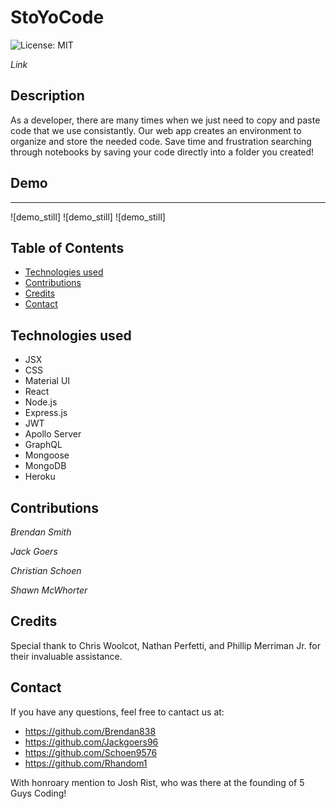 # StoYoCode
![License: MIT](https://img.shields.io/badge/License-MIT-yellow.svg)

*Link*

## Description 
As a developer, there are many times when we just need to copy and paste code that we use consistantly. Our web app creates an environment to organize and store the needed code. Save time and frustration searching through notebooks by saving your code directly into a folder you created!

## Demo 

***
![demo_still]
![demo_still]
![demo_still]


## Table of Contents
* [Technologies used](#technologies-used)
* [Contributions](#Contributions)
* [Credits](#Credits)
* [Contact](#Contact)

## Technologies used
  - JSX
  - CSS
  - Material UI
  - React
  - Node.js
  - Express.js
  - JWT
  - Apollo Server
  - GraphQL
  - Mongoose
  - MongoDB
  - Heroku 

## Contributions
  *Brendan Smith*

  *Jack Goers*

  *Christian Schoen*

  *Shawn McWhorter*

## Credits
  Special thank to Chris Woolcot, Nathan Perfetti, and Phillip Merriman Jr. for their invaluable assistance. 

## Contact
If you have any questions, feel free to cantact us at: 
  * https://github.com/Brendan838
  * https://github.com/Jackgoers96
  * https://github.com/Schoen9576
  * https://github.com/Rhandom1

  With honroary mention to Josh Rist, who was there at the founding of 5 Guys Coding!
